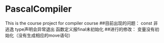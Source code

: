 # PascalCompiler
This is the course project for compiler course
##目前出现的问题：
const 非逃逸
type声明会异常退出
函数定义报final未初始化
##进行的修改：
变量没有初始化（没有生成相应的move语句）